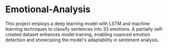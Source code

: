 # Emotional-Analysis
This project employs a deep learning model with LSTM and machine learning techniques to classify sentences into 33 emotions. A partially self-created dataset enhances model training, enabling nuanced emotion detection and showcasing the model's adaptability in sentiment analysis.

